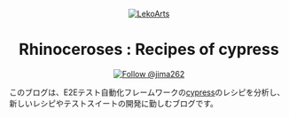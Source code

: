 <p align="center">
  <a href="https://minimal-blog.lekoarts.de">
    <img alt="LekoArts" src="https://img.lekoarts.de/gatsby/gatsby-site-illustration.png" />
  </a>
</p>
<h1 align="center">
  Rhinoceroses : Recipes of cypress
</h1>

<p align="center">
  <a href="https://twitter.com/intent/follow?screen_name=jima262">
    <img src="https://img.shields.io/twitter/follow/jima262.svg?label=Follow%20@jima262" alt="Follow @jima262" />
  </a>
</p>

このブログは、E2Eテスト自動化フレームワークの[cypress](cypress.io)のレシピを分析し、新しいレシピやテストスイートの開発に勤しむブログです。